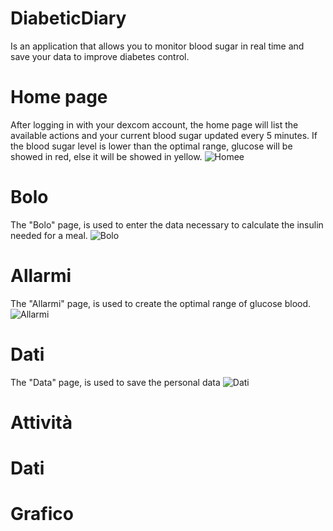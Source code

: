 # DiabeticDiary

Is an application that allows you to monitor blood sugar in real time and save your data to improve diabetes control.

# Home page

After logging in with your dexcom account, the home page will list the available actions and your current blood sugar updated every 5 minutes. If the blood sugar level is lower than the optimal range, glucose will be showed in red, else it will be showed in yellow.
![Homee](https://github.com/gianfra097/DiabeticDiary/assets/82977399/b8032aa7-2edc-4f5c-afc2-a59ff118df21)


# Bolo

The "Bolo" page, is used to enter the data necessary to calculate the insulin needed for a meal.
![Bolo](https://github.com/gianfra097/DiabeticDiary/assets/82977399/5edf81f6-cae8-4e07-a4fa-2829ba5a2de0)


# Allarmi

The "Allarmi" page, is used to create the optimal range of glucose blood.
![Allarmi](https://github.com/gianfra097/DiabeticDiary/assets/82977399/9ff53e37-1955-418d-9de3-4223b6a0cd42)

# Dati

The "Data" page, is used to save the personal data
![Dati](https://github.com/gianfra097/DiabeticDiary/assets/82977399/71ab159e-827c-4c2b-9e99-d26fa2617f2d)


# Attività

# Dati

# Grafico

